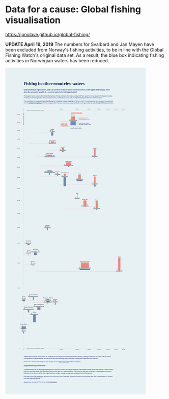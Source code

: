 # Data for a cause: Global fishing visualisation

https://jonolave.github.io/global-fishing/

**UPDATE April 19, 2019** 
The numbers for Svalbard and Jan Mayen have been excluded from Norway's fishing activities, to be in line with the Global Fishing Watch's original data set. As a result, the blue box indicating fishing activities in Norwegian waters has been reduced.            

![Global fishing visualisation](global-fishing.png)
